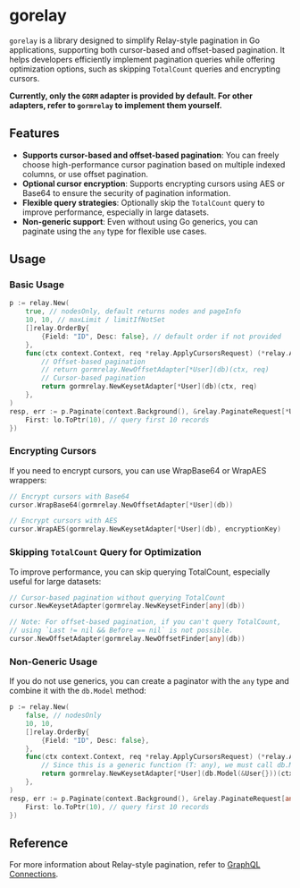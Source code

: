 # gorelay

`gorelay` is a library designed to simplify Relay-style pagination in Go applications, supporting both cursor-based and offset-based pagination. It helps developers efficiently implement pagination queries while offering optimization options, such as skipping `TotalCount` queries and encrypting cursors.

**Currently, only the `GORM` adapter is provided by default. For other adapters, refer to `gormrelay` to implement them yourself.**

## Features

- **Supports cursor-based and offset-based pagination**: You can freely choose high-performance cursor pagination based on multiple indexed columns, or use offset pagination.
- **Optional cursor encryption**: Supports encrypting cursors using AES or Base64 to ensure the security of pagination information.
- **Flexible query strategies**: Optionally skip the `TotalCount` query to improve performance, especially in large datasets.
- **Non-generic support**: Even without using Go generics, you can paginate using the `any` type for flexible use cases.

## Usage

### Basic Usage

```go
p := relay.New(
    true, // nodesOnly, default returns nodes and pageInfo
    10, 10, // maxLimit / limitIfNotSet
    []relay.OrderBy{
        {Field: "ID", Desc: false}, // default order if not provided
    },
    func(ctx context.Context, req *relay.ApplyCursorsRequest) (*relay.ApplyCursorsResponse[*User], error) {
        // Offset-based pagination
        // return gormrelay.NewOffsetAdapter[*User](db)(ctx, req)
        // Cursor-based pagination
        return gormrelay.NewKeysetAdapter[*User](db)(ctx, req)
    },
)
resp, err := p.Paginate(context.Background(), &relay.PaginateRequest[*User]{
    First: lo.ToPtr(10), // query first 10 records
})
```

### Encrypting Cursors

If you need to encrypt cursors, you can use WrapBase64 or WrapAES wrappers:

```go
// Encrypt cursors with Base64
cursor.WrapBase64(gormrelay.NewOffsetAdapter[*User](db))

// Encrypt cursors with AES
cursor.WrapAES(gormrelay.NewKeysetAdapter[*User](db), encryptionKey)
```

### Skipping `TotalCount` Query for Optimization

To improve performance, you can skip querying TotalCount, especially useful for large datasets:

```go
// Cursor-based pagination without querying TotalCount
cursor.NewKeysetAdapter(gormrelay.NewKeysetFinder[any](db))

// Note: For offset-based pagination, if you can't query TotalCount, 
// using `Last != nil && Before == nil` is not possible.
cursor.NewOffsetAdapter(gormrelay.NewOffsetFinder[any](db))
```

### Non-Generic Usage

If you do not use generics, you can create a paginator with the `any` type and combine it with the `db.Model` method:

```go
p := relay.New(
    false, // nodesOnly
    10, 10,
    []relay.OrderBy{
        {Field: "ID", Desc: false},
    },
    func(ctx context.Context, req *relay.ApplyCursorsRequest) (*relay.ApplyCursorsResponse[any], error) {
        // Since this is a generic function (T: any), we must call db.Model(x)
        return gormrelay.NewKeysetAdapter[*User](db.Model(&User{}))(ctx, req)
    },
)
resp, err := p.Paginate(context.Background(), &relay.PaginateRequest[any]{
    First: lo.ToPtr(10), // query first 10 records
})
```

## Reference

For more information about Relay-style pagination, refer to [GraphQL Connections](https://relay.dev/graphql/connections.htm).
